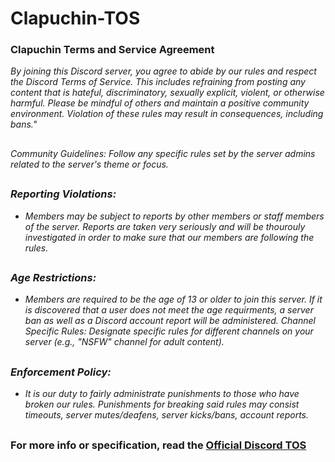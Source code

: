 # Clapuchin-TOS
### Clapuchin Terms and Service Agreement
<i>By joining this Discord server, you agree to abide by our rules and respect the Discord Terms of Service. This includes refraining from posting any content that is hateful, discriminatory, sexually explicit, violent, or otherwise harmful. Please be mindful of others and maintain a positive community environment. Violation of these rules may result in consequences, including bans."
##
Community Guidelines: Follow any specific rules set by the server admins related to the server's theme or focus.
##
### Reporting Violations:
- Members may be subject to reports by other members or staff members of the server. Reports are taken very seriously and will be thourouly investigated in order to make sure that our members are following the rules.
##
### Age Restrictions:
- Members are required to be the age of 13 or older to join this server. If it is discovered that a user does not meet the age requirments, a server ban as well as a Discord account report will be administered.
Channel Specific Rules:
Designate specific rules for different channels on your server (e.g., "NSFW" channel for adult content).
##
### Enforcement Policy:
- It is our duty to fairly administrate punishments to those who have broken our rules. Punishments for breaking said rules may consist timeouts, server mutes/deafens, server kicks/bans, account reports.</i>
##
### <b>For more info or specification, read the <a href="https://discord.com/terms">Official Discord TOS</a></b>
##
